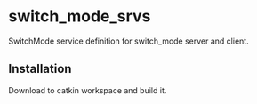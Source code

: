 # switch_mode_srvs
SwitchMode service definition for switch_mode server and client.

## Installation
Download to catkin workspace and build it.

